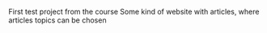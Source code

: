 First test project from the course
Some kind of website with articles, where articles topics can be chosen